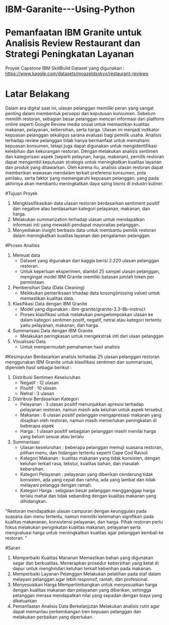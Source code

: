 # IBM-Garanite---Using-Python

# Pemanfaatan IBM Granite untuk Analisis Review Restaurant dan Strategi Peningkatan Layanan

Proyek Capstone IBM SkillBuild
Dataset yang digunakan :  https://www.kaggle.com/datasets/moazeldsokyx/restaurant-reviews

# Latar Belakang
Dalam era digital saat ini, ulasan pelanggan memiliki peran yang sangat penting dalam membentuk persepsi dan keputusan konsumen. Sebelum memilih restoran, sebagian besar pelanggan mencari informasi dari platform online seperti Google Review media sosial untuk memastikan kualitas makanan, pelayanan, kebersihan, serta harga. Ulasan ini menjadi indikator kepuasan pelanggan sekaligus sarana evaluasi bagi pemilik usaha.
Analisis terhadap review pelanggan tidak hanya bermanfaat untuk memahami kepuasan konsumen, tetapi juga dapat digunakan untuk mengidentifikasi kelebihan dan kekurangan restoran. Dengan melakukan analisis sentimen dan kategorisasi aspek (seperti pelaynan, harga, makanan), pemilik restoran dapat mengambil keputusan strategis untuk meningkatkan kualitas layanan dan produk yang ditawarkan.
Oleh karena itu, analisis ulasan restoran dapat memberikan wawasan mendalam terkait preferensi konsumen, pola perilaku, serta faktor yang memengaruhi kepuasan pelanggan, yang pada akhirnya akan membantu meningkatkan daya saing bisnis di industri kuliner.

#Tujuan Proyek
1. Mengklasifikasikan data ulasan restoran berdasarkan sentiment positif dan negative atau berdasarkan kategori pelayanan, makanan, dan harga.
2.	Melakukan summarization terhadap ulasan untuk mendapatkan informasi inti yang mewakili pendapat mayoraitas pelanggan.
3.	Menyediakan insight berbasis data untuk membantu pemilik restoran dalam meningkatkan kualitas layanan dan pengalaman pelanggan.

#Proses Analisis
1. Memuat data
   - Dataset yang digunakan dari kaggla berisi 2.220 ulasan pelanggan restoran.
   - Untuk keperluan eksperimen, diambil 25 sampel ulasan pelanggan, mengingat     model IBM Granite memiliki batasan jumlah token per permintaan.
2. Pembersihan Data (Data Cleaning)
   - Melekukan pemeriksaan trhadap data kosong(missing value) untuk memastikan kualitas data.
3. Klasifikasi Data dengan IBM Granite
   - Model yang digunakan : ibm-granite/granite-3.3-8b-instruct
   - Proses klasifikasi untuk melakukan pwngwlompokkan ulasan ke dalam kategori sentimen positf, negatif, netral atau kategori tertentu yaitu pelayanan, makanan, dan harga.
4. Summarisasi Data dengan IBM Granite
   - Melakukan peringkasan untuk mengekstrak inti dari ulaan pelanggan
5. Visualisasi Data
   - Untuk mempermudah pemahaman hasil analisis
  
#Kesimpulan
Berdasarkan analisis terhadap 25 ulasan pelanggan restoran menggunakan IBM Granite untuk klasifikasi sentimen dan summarisasi, diperoleh hasil sebagai berikut :
1. Distribusi Sentimen Keseluruhan
   - Negatif : 12 ulasan
   - Positif : 10 ulasan
   - Netral : 3 ulasan
2. Distribusi Berdasarkan Kategori
   - Pelayanan : 3 ulasan positif
     menunjukkan apresisi terhadap pelayanan restoran, namun masih ada keluhan untuk aspek tersebut.
   - Makanan : 6 ulasan positif
     pelanggan mengapresiasi makanan yang disajikan oleh restoran, namun masih memerlukan peningkatan di beberapa aspek
   - Harga : 1 ulasan positif
     sebagaian pelanggan masih menilai harga yang belum sesuai atau terlalu 
3. Summarisasi
   - Ulasan keseluruhan : beberapa pelanggan memuji suasana restoran, pilihan menu, dan hidangan tertentu seperti Cape Cod Ravioli
   - Kategori Makanan : kualitas makanan yang tidak konsisten, dengan keluhan terkait rasa, tekstur, kualitas bahan, dan masalah kebersihan.
   - Kategori Pelayanan : pelayanan yang diberikan cenderung tidak konsisten, ada yang cepat dan ramha, ada yang lambat dan tidak melayani pelangga dengan ramah.
   - Kategori Harga : sebgaian besar pelanggan mengganggap harga terlalu mahal dan tidak sebanding dengan kualitas makanan yang dihidangkan. 

"Restoran mendapatkan ulasan campuran dengan keunggulan pada suasana dan menu tertentu, namun memiliki kelemahan signifikan pada kualitas makananan, konsistensi pelayanan, dan harga. Pihak restoran perlu fokus melakukan penignkatan kualitas makanan, pelayanan serta mengvaluasi harga untuk meniingkatkan kualitas agar pelanggan kembali ke restoran. "

#Saran
1. Memperbaiki Kualitas Mananan
   Memastikan bahan yang digunakan segar dan berkualitas. Menerapkan prosedur kebersihan yang ketat di dapur untuk menghindari keluhan terkait keberihan pada makanan.
2. Memperbaiki Layanan Pelanggan
   Melakukan pelatihan pada staf dalam melayani pelanggan agar lebih responsif, ramah, dan profesional.
3. Menyesuaikan Harga
   Mempertimbangkan untuk menyesuaikan harga dengan kualitas makanan dan pelayanan yang diberikan, sehingga pelanggan merasa mendapatkan nilai yang sepadan dengan biaya yang dikeluarkan
4. Pemanfaatan Analisis Data Berkelanjutan
   Melakukan analisis rutin agar dapat memantau perkembangan tren kepuaan pelanggan dan melakukan perbaikan yang diperlukan.
   


